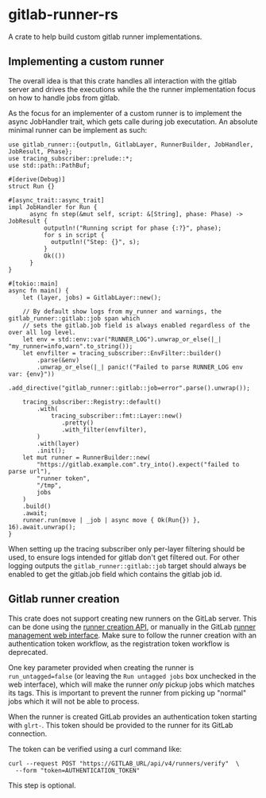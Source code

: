 # gitlab-runner-rs

A crate to help build custom gitlab runner implementations.

## Implementing a custom runner

The overall idea is that this crate handles all interaction with the gitlab
server and drives the executions while the the runner implementation focus on
how to handle jobs from gitlab.

As the focus for an implementer of a custom runner is to implement the async
JobHandler trait, which gets calle during job executation. An absolute minimal
runner can be implement as such:

```rust,no_run
use gitlab_runner::{outputln, GitlabLayer, RunnerBuilder, JobHandler, JobResult, Phase};
use tracing_subscriber::prelude::*;
use std::path::PathBuf;

#[derive(Debug)]
struct Run {}

#[async_trait::async_trait]
impl JobHandler for Run {
      async fn step(&mut self, script: &[String], phase: Phase) -> JobResult {
          outputln!("Running script for phase {:?}", phase);
          for s in script {
            outputln!("Step: {}", s);
          }
          Ok(())
      }
}

#[tokio::main]
async fn main() {
    let (layer, jobs) = GitlabLayer::new();

    // By default show logs from my_runner and warnings, the gitlab_runner::gitlab::job span which
    // sets the gitlab.job field is always enabled regardless of the over all log level.
    let env = std::env::var("RUNNER_LOG").unwrap_or_else(|_| "my_runner=info,warn".to_string());
    let envfilter = tracing_subscriber::EnvFilter::builder()
        .parse(&env)
        .unwrap_or_else(|_| panic!("Failed to parse RUNNER_LOG env var: {env}"))
        .add_directive("gitlab_runner::gitlab::job=error".parse().unwrap());

    tracing_subscriber::Registry::default()
        .with(
            tracing_subscriber::fmt::Layer::new()
               .pretty()
               .with_filter(envfilter),
        )
        .with(layer)
        .init();
    let mut runner = RunnerBuilder::new(
        "https://gitlab.example.com".try_into().expect("failed to parse url"),
        "runner token",
        "/tmp",
        jobs
    )
    .build()
    .await;
    runner.run(move | _job | async move { Ok(Run{}) }, 16).await.unwrap();
}
```

When setting up the tracing subscriber only per-layer filtering should be used,
to ensure logs intended for gitlab don't get filtered out. For other logging
outputs the `gitlab_runner::gitlab::job` target should always be enabled to
get the gitlab.job field which contains the gitlab job id.

## Gitlab runner creation

This crate does not support creating new runners on the GitLab server. This can
be done using the
[runner creation API](https://docs.gitlab.com/ee/api/users.html#create-a-runner-linked-to-a-user),
or manually in the GitLab
[runner management web interface](https://docs.gitlab.com/ee/ci/runners/runners_scope.html).
Make sure to follow the runner creation with an authentication token workflow,
as the registration token workflow is deprecated.

One key parameter provided when creating the runner is `run_untagged=false` (or
leaving the `Run untagged jobs` box unchecked in the web interface), which will
make the runner *only* pickup jobs which matches its tags. This is important to
prevent the runner from picking up "normal" jobs which it will not be able to
process.

When the runner is created GitLab provides an authentication token starting
with `glrt-`. This token should be provided to the runner for its GitLab
connection.

The token can be verified using a curl command like:

```shell
curl --request POST "https://GITLAB_URL/api/v4/runners/verify"  \
  --form "token=AUTHENTICATION_TOKEN"
```

This step is optional.
